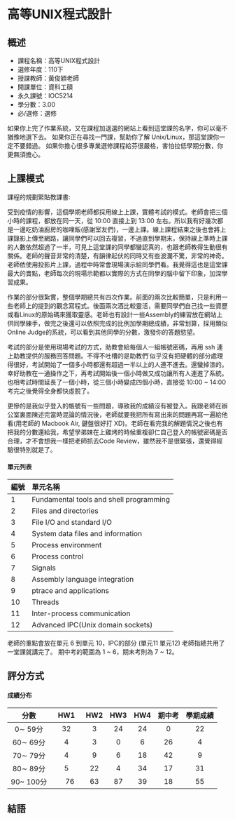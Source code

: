 # 高等UNIX程式設計
## 概述
- 課程名稱：高等UNIX程式設計
- 選修年度：110下
- 授課教師：黃俊穎老師
- 開課單位：資科工碩    
- 永久課號：IOC5214
- 學分數：3.00
- 必/選修：選修

如果你上完了作業系統，又在課程加退選的網站上看到這堂課的名字，你可以毫不猶豫地選下去。
如果你正在尋找一門課，幫助你了解 Unix/Linux，那這堂課你一定不要錯過。
如果你擔心很多專業選修課程給芬很嚴格，害怕拉低學期分數，你更無須擔心。


## 上課模式

課程的規劃緊貼教課書:
> 


受到疫情的影響，這個學期老師都採用線上上課，實體考試的模式。老師會把三個小時的課程，都放在同一天，從 10:00 直接上到 13:00 左右。所以我有好幾次都是一邊吃奶油廚房的咖哩飯(感謝室友們)，一邊上課。線上課程結束之後也會將上課錄影上傳至網路，讓同學們可以回去複習，不過直到學期末，保持線上準時上課的人數依然超過了一半，可見上這堂課的同學都蠻認真的，也跟老師教得生動很有關係。老師的聲音非常的清楚，有韻律起伏的同時又有些波瀾不驚，非常的神奇。老師依使用投影片上課，過程中時常會現場演示給同學們看。我覺得這也是這堂課最大的賣點，老師每次的現場示範都以實際的方式在同學的腦中留下印象，加深學習成果。

作業的部分很紮實，整個學期總共有四次作業。前面的兩次比較簡單，只是利用一些老師上的提到的觀念寫程式。後面兩次酒比較靈活，需要同學們自己找一些資歷或看Linux的原始碼來獲取靈感。老師也有設計一些Assembly的練習放在網站上供同學練手，做完之後還可以依照完成的比例加學期總成績，非常划算，採用類似Online Judge的系統，可以看到其他同學的分數，激發你的答題慾望。

考試的部分是使用現場考試的方式，助教會給每個人一組帳號密碼，再用 ssh 連上助教提供的服務回答問題。不得不吐槽的是助教們˙似乎沒有把硬體的部分處理得很好，考試開始了一個多小時都還有超過一半以上的人連不進去。還蠻掉漆的。幸好助教在一通操作之下，再考試開始後一個小時做又成功讓所有人連進了系統。也相考試時間延長了一個小時，從三個小時變成四個小時，直接從 10:00 ~ 14:00 考完之後覺得全身都快虛脫了。

更慘的是我似乎登入的帳號有一些問題，導致我的成績沒有被登入。我跟老師在辦公室裏面陳述完當時混論的情況後，老師就要我把所有寫出來的問題再寫一遍給他看(用老師的 Macbook Air, 鍵盤很好打 XD)。老師在看完我的解題情況之後也有把我的分數還給我，希望學弟妹在上雞烤的時候重複卻仁自己登入的帳號密碼是否合理，才不會想我一樣把老師抓去Code Review，雖然我不是很緊張，還覺得經驗很特別就是了。



#### 單元列表

編號 | 單元名稱
--------|:-----
1 |Fundamental tools and shell programming
2 |Files and directories
3 |File I/O and standard I/O
4 |System data files and information
5 |Process environment
6 |Process control
7 |Signals
8 |Assembly language integration
9 |ptrace and applications
10 |Threads
11 |Inter-process communication
12 |Advanced IPC(Unix domain sockets)

老師的重點會放在單元 6 到單元 10，IPC的部分 (單元11 單元12) 老師指總共用了一堂課就講完了。
期中考的範圍為 1 ~ 6，期末考則為 7 ~ 12。

## 評分方式

#### 成績分布

分數 | HW1 | HW2 |HW3 | HW4 | 期中考 | 學期成績
:------:|:-----:|:---:|:---:|:---:|:---:|:---:|
0∼ 59分     | 32    |3     |24   | 24    |0     |22  
60∼ 69分    | 4 　  |3     |0   | 6    |26     |4 
70∼ 79分    | 4 　 |9     |6   | 18    |42     |9  
80∼ 89分    | 5　  |22    |4  | 34    |17     |31  
90~ 100分   |　76 　|63    |87   | 39   |18     |55  


## 結語

